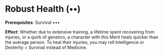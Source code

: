 # Robust Health (••) 
**Prerequisites**: Survival ••• 

**Effect**: Whether due to extensive training, a lifetime spent recovering from injuries, or a quirk of genetics, a character with this Merit heals quicker than the average person. To heal their injuries, you may roll Intelligence or Dexterity + Survival instead of Medicine.